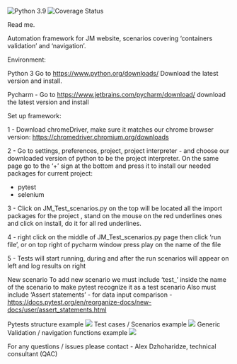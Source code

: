 ![Python 3.9](https://img.shields.io/badge/python-3.9-blue.svg)
![Coverage Status](https://s3.amazonaws.com/assets.coveralls.io/badges/coveralls_70.svg)

Read me.

Automation framework for JM website, scenarios covering ‘containers validation’ and ‘navigation’.

Environment:

Python 3 Go to https://www.python.org/downloads/    Download the latest version and install.

Pycharm - Go to https://www.jetbrains.com/pycharm/download/ download the latest version and install


Set up framework:

1 - Download chromeDriver, make sure it matches our chrome browser version: https://chromedriver.chromium.org/downloads

2 - Go to settings, preferences, project, project interpreter - and choose our downloaded version of python to be the project interpreter. 
On the same page go to the ‘+’ sign at the bottom and press it to install our needed packages for current project:
- pytest 
- selenium 

3 - Click on JM_Test_scenarios.py on the top will be located all the import packages for the project , stand on the mouse on the red underlines ones and click on install, do it for all red underlines.

4 - right click on the middle of JM_Test_scenarios.py page then click ‘run file’, or on top right of pycharm window press play on the name of the file

5 - Tests will start running, during and after the run scenarios will appear on left and log results on right

New scenario
To add new scenario we must include ‘test_’ inside the name of the scenario to make pytest recognize it as a test scenario
Also must include ‘Assert statements’ - for data input comparison - 
https://docs.pytest.org/en/reorganize-docs/new-docs/user/assert_statements.html

Pytests structure  example 
<img src="https://usaupload.com/cache/plugins/filepreviewer/5962/ee183589d1b6f804d874a245c9d52499eb1e86d39e20a4ed3cb9c2c0f4dc4468/1100x800_cropped.jpg">
Test cases / Scenarios example 
<img src="https://usaupload.com/cache/plugins/filepreviewer/5961/b7964374bb96297ff24a8fff3cb814effcb6c4ab4646c18836a77bf16410d720/1100x800_cropped.jpg">
Generic Validation / navigation functions example 
<img src="https://usaupload.com/cache/plugins/filepreviewer/5963/371a4a956843a7700ced46401157c7d60ebfe702df492d5fc837c4db2a041d88/1100x800_cropped.jpg">


For any questions / issues please contact - Alex Dzhoharidze, technical consultant (QAC)
